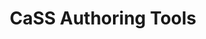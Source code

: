 ---
home: true
title: CaSS Authoring Tools
description: Documentation for CaSS Authoring Tools open source tools for authoring and managing competency frameworks.
heroImage: /cass-logo.png
heroText: CaSS Authoring Tools
tagline: A collaborative interface for managing your competency frameworks.
actionText: Get Started →
actionLink: /guide/
features:
- title: Collaborate with your team
  details: CaSS Authoring Tools supports user and group access to your authored competency frameworks.
- title: Customized Comeptency Properties
  details: Our Authoring Tools to support your organizations unique needs.  Use our custom competency properties to customize the abilities of the authoring tool.
- title: Work with existing frameworks
  details: CaSS can import and export a variety of file format and types.  Start working with your existing data.
footer: MIT Licensed | Copyright © 2018-present Evan You
---